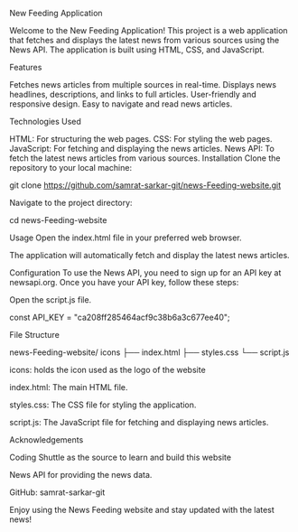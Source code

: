 New Feeding Application

Welcome to the New Feeding Application! This project is a web application that fetches and displays the latest news from various sources using the News API. The application is built using HTML, CSS, and JavaScript.

Features

Fetches news articles from multiple sources in real-time.
Displays news headlines, descriptions, and links to full articles.
User-friendly and responsive design.
Easy to navigate and read news articles.

Technologies Used

HTML: For structuring the web pages.
CSS: For styling the web pages.
JavaScript: For fetching and displaying the news articles.
News API: To fetch the latest news articles from various sources.
Installation
Clone the repository to your local machine:

git clone https://github.com/samrat-sarkar-git/news-Feeding-website.git

Navigate to the project directory:

cd news-Feeding-website

Usage
Open the index.html file in your preferred web browser.

The application will automatically fetch and display the latest news articles.

Configuration
To use the News API, you need to sign up for an API key at newsapi.org. Once you have your API key, follow these steps:

Open the script.js file.

const API_KEY = "ca208ff285464acf9c38b6a3c677ee40";

File Structure

news-Feeding-website/
icons
├── index.html
├── styles.css
└── script.js

icons: holds the icon used as the logo of the website

index.html: The main HTML file.

styles.css: The CSS file for styling the application.

script.js: The JavaScript file for fetching and displaying news articles.



Acknowledgements

Coding Shuttle as the source to learn and build this website

News API for providing the news data.




GitHub: samrat-sarkar-git



Enjoy using the News Feeding website and stay updated with the latest news!
